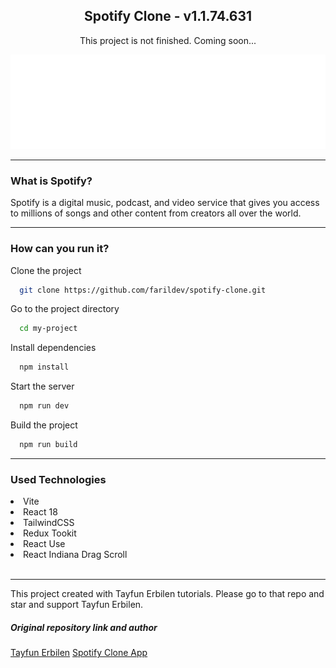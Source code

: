 
<div align="center">
    <h2 align="center">Spotify Clone - v1.1.74.631</h2>
    <p>This project is not finished. Coming soon...</p>
    <div><img src="./src/assets/icons/Spotify-text.svg"></div>
</div>
<hr/>
<div>
<h3>What is Spotify?</h3>
<p>Spotify is a digital music, podcast, and video service that gives you access to millions of songs and other content from creators all over the world.</p>
</div>
<div >
<hr/>
<h3> How can you run it?</h3>

Clone the project

```bash
  git clone https://github.com/farildev/spotify-clone.git
```

Go to the project directory

```bash
  cd my-project
```

Install dependencies

```bash
  npm install
```

Start the server

```bash
  npm run dev
```

Build the project

```bash
  npm run build
```
</div>
<hr/>
<div>
    <h3>Used Technologies</h3>
    <li> Vite </li>
    <li> React 18 </li>
    <li> TailwindCSS </li>
    <li> Redux Tookit </li>
    <li> React Use </li>
    <li> React Indiana Drag Scroll </li>
</div>
<br/>
<hr/>
<div>
<p>This project created with Tayfun Erbilen tutorials. Please go to that repo and star and support Tayfun Erbilen.</p>
<h5> Original repository link and author</h5>
<a href="https://github.com/tayfunerbilen">Tayfun Erbilen</a>
<a href="https://github.com/tayfunerbilen/react-tailwind-spotify-clone">Spotify Clone App</a>
</div>

